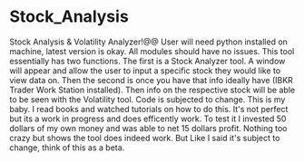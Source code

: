 # Stock_Analysis 
Stock Analysis & Volatility Analyzer!@@
User will need python installed on machine, latest version is okay. All modules should have no issues. 
This tool essentially has two functions. The first is a Stock Analyzer tool. A window will appear and allow the user to input a specific stock they would like to view data on. Then the second is once you have that info ideally have (IBKR Trader Work Station installed). Then info on the respective stock will be able to be seen with the Volatility tool. Code is subjected to change. This is my baby. I read books and watched tutorials on how to do this. It's not perfect but its a work in progress and does efficently work. To test it I invested 50 dollars of my own money and was able to net 15 dollars profit. Nothing too crazy but shows the tool does indeed work. But Like I said it's subject to change, think of this as a beta. 
